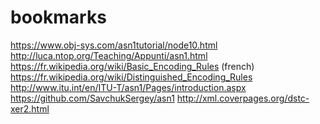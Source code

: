 ﻿# bookmarks

https://www.obj-sys.com/asn1tutorial/node10.html
http://luca.ntop.org/Teaching/Appunti/asn1.html
https://fr.wikipedia.org/wiki/Basic_Encoding_Rules (french)
https://fr.wikipedia.org/wiki/Distinguished_Encoding_Rules
http://www.itu.int/en/ITU-T/asn1/Pages/introduction.aspx
https://github.com/SavchukSergey/asn1
http://xml.coverpages.org/dstc-xer2.html
